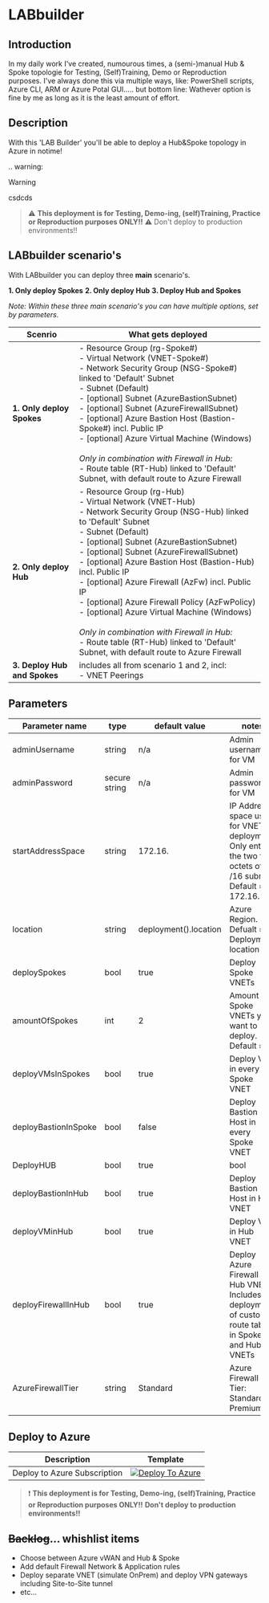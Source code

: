 # LABbuilder

## Introduction

In my daily work I've created, numourous times, a (semi-)manual Hub & Spoke topologie for Testing, (Self)Training, Demo or Reproduction purposes.
I've always done this via multiple ways, like: PowerShell scripts, Azure CLI, ARM or Azure Potal GUI..... but bottom line: Wathever option is fine by me as long as it is the least amount of effort.

## Description

With this 'LAB Builder' you'll be able to deploy a Hub&Spoke topology in Azure in notime!

.. warning:
>[!WARNING]
>csdcds

> :warning: **This deployment is for Testing, Demo-ing, (self)Training, Practice or Reproduction purposes ONLY!!**
> :warning: Don't deploy to production environments!!

## LABbuilder scenario's

With LABbuilder you can deploy three **main** scenario's.

**1. Only deploy Spokes**
**2. Only deploy Hub**
**3. Deploy Hub and Spokes**

*Note: Within these three main scenario's you can have multiple options, set by parameters.*

|Scenrio|What gets deployed|
|-|-|
|**1. Only deploy Spokes**|- Resource Group (rg-Spoke#)<br>- Virtual Network (VNET-Spoke#)<br>- Network Security Group (NSG-Spoke#) linked to 'Default' Subnet<br>- Subnet (Default)<br>- [optional] Subnet (AzureBastionSubnet)<br>- [optional] Subnet (AzureFirewallSubnet)<br>- [optional] Azure Bastion Host (Bastion-Spoke#) incl. Public IP<br>- [optional] Azure Virtual Machine (Windows)<br><br>*Only in combination with Firewall in Hub:*<br>- Route table (RT-Hub) linked to 'Default' Subnet, with default route to Azure Firewall|
|**2. Only deploy Hub**|- Resource Group (rg-Hub)<br>- Virtual Network (VNET-Hub)<br>- Network Security Group (NSG-Hub) linked to 'Default' Subnet<br>- Subnet (Default)<br>- [optional] Subnet (AzureBastionSubnet)<br>- [optional] Subnet (AzureFirewallSubnet)<br>- [optional] Azure Bastion Host (Bastion-Hub) incl. Public IP <br>- [optional] Azure Firewall (AzFw) incl. Public IP<br>- [optional] Azure Firewall Policy (AzFwPolicy)<br>- [optional] Azure Virtual Machine (Windows)<br><br>*Only in combination with Firewall in Hub:*<br>- Route table (RT-Hub) linked to 'Default' Subnet, with default route to Azure Firewall|
|**3. Deploy Hub and Spokes**|includes all from scenario 1 and 2, incl:<br>- VNET Peerings|

## Parameters

|Parameter name|type|default value|notes|
|-|-|-|-|
|adminUsername|string|n/a|Admin username for VM|
|adminPassword|secure string|n/a|Admin password for VM|
|startAddressSpace|string|172.16.|IP Address space used for VNETs in deployment.<br>Only enter the two first octets of a /16 subnet. Default = 172.16.|
|location|string|deployment().location|Azure Region. Defualt = Deployment location|
|deploySpokes|bool|true|Deploy Spoke VNETs|
|amountOfSpokes|int|2|Amount of Spoke VNETs you want to deploy. Default = 2|
|deployVMsInSpokes|bool|true|Deploy VM in every Spoke VNET|
|deployBastionInSpoke|bool|false|Deploy Bastion Host in every Spoke VNET|
|DeployHUB|bool|true|bool|Deploy Hub VNET|
|deployBastionInHub|bool|true|Deploy Bastion Host in Hub VNET|
|deployVMinHub|bool|true|Deploy VM in Hub VNET|
|deployFirewallInHub|bool|true|Deploy Azure Firewall in Hub VNET.<br>Includes deployment of custom route tables in Spokes and Hub VNETs|
|AzureFirewallTier|string|Standard|Azure Firewall Tier: Standard or Premium|

## Deploy to Azure

| Description | Template |
|---|---|
| Deploy to Azure Subscription |[![Deploy To Azure](https://docs.microsoft.com/en-us/azure/templates/media/deploy-to-azure.svg)](https://portal.azure.com/#blade/Microsoft_Azure_CreateUIDef/CustomDeploymentBlade/uri/https%3A%2F%2Fraw.githubusercontent.com%2FPieterbasNagengast%2FLABbuilder%2Fmain%2FuiDefinition.json%3Ftoken%3DGHSAT0AAAAAABRYUUI6IJ4UX3MCQGKZZMLOYTLB5ZQ/uiFormDefinitionUri/https%3A%2F%2Fraw.githubusercontent.com%2FPieterbasNagengast%2FLABbuilder%2Fmain%2FARM%2Fmain.json%3Ftoken%3DGHSAT0AAAAAABRYUUI7ZNUVZZWRUSCDPF4QYTLCCRQ)|

> :exclamation:
> **This deployment is for Testing, Demo-ing, (self)Training, Practice or Reproduction purposes ONLY!!**
> **Don't deploy to production environments!!**

## ~~Backlog~~... whishlist items

- Choose between Azure vWAN and Hub & Spoke
- Add default Firewall Network & Application rules
- Deploy separate VNET (simulate OnPrem) and deploy VPN gateways including Site-to-Site tunnel
- etc...